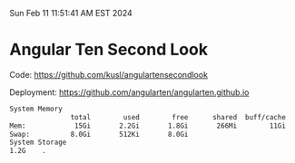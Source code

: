 Sun Feb 11 11:51:41 AM EST 2024

# Angular Ten Second Look

Code: https://github.com/kusl/angulartensecondlook

Deployment: https://github.com/angularten/angularten.github.io

```bash
System Memory
               total        used        free      shared  buff/cache   available
Mem:            15Gi       2.2Gi       1.8Gi       266Mi        11Gi        13Gi
Swap:          8.0Gi       512Ki       8.0Gi
System Storage
1.2G	.
```
```bash
